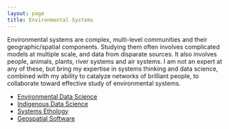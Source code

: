 ```yaml
---
layout: page
title: Environmental Systems
---
```


Environmental systems are complex, multi-level communities and their geographic/spatial
components. Studying them often involves complicated models at multiple scale,
and data from disparate sources. It also involves people, animals, plants, river systems
and air systems. I am not an expert at any of these, but bring my expertise in
systems thinking and data science, combined with my ability to catalyze networks of
brilliant people, to collaborate toward effective study of environmental systems.

- [Environmental Data Science](/pages/eds/)
- [Indigenous Data Science](/pages/indigenous/)
- [Systems Ethology](/pages/ewing/)
- [Geospatial Software](https://github.com/byandell/geospatial)
